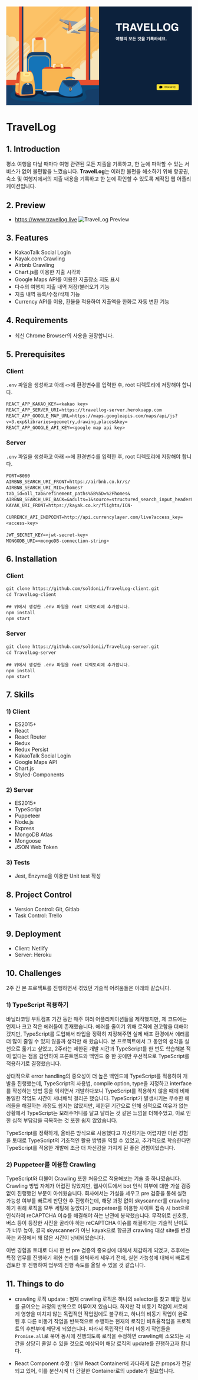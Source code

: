 ![cover](./readmeAssets/cover.png)

# TravelLog

## 1. Introduction
평소 여행을 다닐 때마다 여행 관련된 모든 지출을 기록하고, 한 눈에 파악할 수 있는 서비스가 없어 불편함을 느꼈습니다.
**TravelLog**는 이러한 불편을 해소하기 위해 항공권, 숙소 및 여행지에서의 지출 내용을 기록하고 한 눈에 확인할 수 있도록 제작됩 웹 어플리케이션입니다.


## 2. Preview
- https://www.travellog.live
![TravelLog Preview](./readmeAssets/travellog.gif)


## 3. Features
- KakaoTalk Social Login
- Kayak.com Crawling
- Airbnb Crawling
- Chart.js를 이용한 지출 시각화
- Google Maps API를 이용한 지출장소 지도 표시
- 다수의 여행지 지출 내역 저장/불러오기 기능
- 지출 내역 등록/수정/삭제 기능
- Currency API를 이용, 환율을 적용하여 지출액을 한화로 자동 변환 기능


## 4. Requirements
- 최신 Chrome Browser의 사용을 권장합니다.


## 5. Prerequisites
### Client
`.env` 파일을 생성하고 아래 `<>`에 환경변수를 입력한 후, root 디렉토리에 저장해야 합니다.

```
REACT_APP_KAKAO_KEY=<kakao key>
REACT_APP_SERVER_URI=https://travellog-server.herokuapp.com
REACT_APP_GOOGLE_MAP_URL=https://maps.googleapis.com/maps/api/js?v=3.exp&libraries=geometry,drawing,places&key=
REACT_APP_GOOGLE_API_KEY=<google map api key>
```

### Server
`.env` 파일을 생성하고 아래 `<>`에 환경변수를 입력한 후, root 디렉토리에 저장해야 합니다.

```
PORT=8080
AIRBNB_SEARCH_URI_FRONT=https://airbnb.co.kr/s/
AIRBNB_SEARCH_URI_MID=/homes?tab_id=all_tab&refinement_paths%5B%5D=%2Fhomes&
AIRBNB_SEARCH_URI_BACK=&adults=1&source=structured_search_input_header&search_type=search_query
KAYAK_URI_FRONT=https://kayak.co.kr/flights/ICN-

CURRENCY_API_ENDPOINT=http://api.currencylayer.com/live?access_key=<access-key>

JWT_SECRET_KEY=<jwt-secret-key>
MONGODB_URI=<mongoDB-connection-string>
```


## 6. Installation
### Client
```
git clone https://github.com/soldonii/TravelLog-client.git
cd TravelLog-client

## 위에서 생성한 .env 파일을 root 디렉토리에 추가합니다.
npm install
npm start
```

### Server
```
git clone https://github.com/soldonii/TravelLog-server.git
cd TravelLog-server

## 위에서 생성한 .env 파일을 root 디렉토리에 추가합니다.
npm install
npm start
```


## 7. Skills
### 1) Client
- ES2015+
- React
- React Router
- Redux
- Redux Persist
- KakaoTalk Social Login
- Google Maps API
- Chart.js
- Styled-Components

### 2) Server
- ES2015+
- TypeScript
- Puppeteer
- Node.js
- Express
- MongoDB Atlas
- Mongoose
- JSON Web Token

### 3) Tests
- Jest, Enzyme을 이용한 Unit test 작성


## 8. Project Control
- Version Control: Git, Gitlab
- Task Control: Trello


## 9. Deployment
- Client: Netlify
- Server: Heroku


## 10. Challenges
2주 간 본 프로젝트를 진행하면서 겪었던 기술적 어려움들은 아래와 같습니다.

### 1) TypeScript 적용하기
바닐라코딩 부트캠프 기간 동안 매주 여러 어플리케이션들을 제작했지만, 제 코드에는 언제나 크고 작은 에러들이 존재했습니다. 에러를 줄이기 위해 로직에 견고함을 더해야겠지만, TypeScript를 도입해서 타입을 정확히 지정해주면 실제 배포 환경에서 에러를 더 많이 줄일 수 있지 않을까 생각만 해 왔습니다. 본 프로젝트에서 그 동안의 생각을 실천으로 옮기고 싶었고, 2주라는 제한된 개발 시간과 TypeScript를 한 번도 학습해본 적이 없다는 점을 감안하여 프론트엔드와 백엔드 중 한 곳에만 우선적으로 TypeScript를 적용하기로 결정했습니다.

상대적으로 error handling의 중요성이 더 높은 백엔드에 TypeScript를 적용하여 개발을 진행했는데, TypeScript의 사용법, compile option, type을 지정하고 interface를 작성하는 방법 등을 익히면서 개발하다보니 TypeScript를 적용하지 않을 때에 비해 동일한 작업도 시간이 서너배씩 걸리곤 했습니다. TypeScript가 발생시키는 무수한 에러들을 해결하는 과정도 쉽지는 않았지만, 제한된 기간으로 인해 심적으로 여유가 없는 상황에서 TypeScript는 모래주머니를 달고 달리는 것 같은 느낌을 더해주었고, 이로 인한 심적 부담감을 극복하는 것 또한 쉽지 않았습니다.

TypeScript를 정확하게, 올바른 방식으로 사용했다고 자신하기는 어렵지만 이번 경험을 토대로 TypeScript의 기초적인 활용 방법을 익힐 수 있었고, 추가적으로 학습한다면 TypeScript를 적용한 개발에 조금 더 자신감을 가지게 된 좋은 경험이었습니다.

### 2) Puppeteer를 이용한 Crawling
TypeScript와 더불어 Crawling 또한 처음으로 적용해보는 기술 중 하나였습니다. Crawling 방법 자체가 어렵진 않았지만, 웹사이트에서 bot 인식 여부에 대한 가설 검증 없이 진행했던 부분이 아쉬웠습니다. 회사에서는 가설을 세우고 pre 검증을 통해 실현 가능성 여부를 빠르게 판단한 후 진행하는데, 해당 과정 없이 skyscanner를 crawling하기 위해 로직을 모두 세팅해 놓았다가, puppeteer를 이용한 사이트 접속 시 bot으로 인식하여 reCAPTCHA 이슈를 해결해야 하는 난관에 봉착했습니다. 무작위로 신호등, 버스 등이 등장한 사진을 골라야 하는 reCAPTCHA 이슈를 해결하기는 기술적 난이도가 너무 높아, 결국 skyscanner가 아닌 kayak으로 항공권 crawling 대상 site를 변경하는 과정에서 꽤 많은 시간이 낭비되었습니다.

이번 경험을 토대로 다시 한 번 pre 검증의 중요성에 대해서 체감하게 되었고, 추후에는 특정 업무를 진행하기 위한 논리를 완벽하게 세우기 전에, 실현 가능성에 대해서 빠르게 검토한 후 진행하여 업무의 진행 속도를 올릴 수 있을 것 같습니다.


## 11. Things to do
- crawling 로직 update : 현재 crawling 로직은 하나의 selector를 찾고 해당 정보를 긁어오는 과정의 반복으로 이루어져 있습니다. 하지만 각 비동기 작업이 서로에게 영향을 미치지 않는 독립적인 작업임에도 불구하고, 하나의 비동기 작업이 완료된 후 다른 비동기 작업을 반복적으로 수행하는 현재의 로직인 비효율적임을 프로젝트의 후반부에 깨닫게 되었습니다. 따라서 독립적인 여러 비동기 작업들을 `Promise.all`로 묶어 동시에 진행되도록 로직을 수정하면 crawling에 소요되는 시간을 상당히 줄일 수 있을 것으로 예상되어 해당 로직의 update를 진행하고자 합니다.

- React Component 수정 : 일부 React Container에 과다하게 많은 props가 전달되고 있어, 이를 분산시켜 더 간결한 Container로의 update가 필요합니다.
